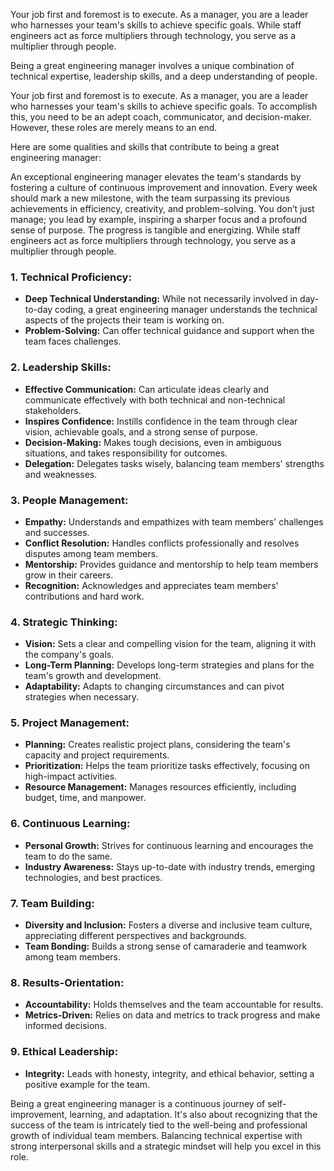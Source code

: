 

Your job first and foremost is to execute. As a manager, you are a leader who harnesses your team's skills to achieve specific goals.  While staff engineers act as force multipliers through technology, you serve as a multiplier through people.

Being a great engineering manager involves a unique combination of technical expertise, leadership skills, and a deep understanding of people. 

<!--more-->

Your job first and foremost is to execute. As a manager, you are a leader who harnesses your team's skills to achieve specific goals. To accomplish this, you need to be an adept coach, communicator, and decision-maker. However, these roles are merely means to an end.

Here are some qualities and skills that contribute to being a great engineering manager:

An exceptional engineering manager elevates the team's standards by fostering a culture of continuous improvement and innovation. Every week should mark a new milestone, with the team surpassing its previous achievements in efficiency, creativity, and problem-solving. You don’t just manage; you lead by example, inspiring a sharper focus and a profound sense of purpose. The progress is tangible and energizing. While staff engineers act as force multipliers through technology, you serve as a multiplier through people.

### 1. **Technical Proficiency:**
- **Deep Technical Understanding:** While not necessarily involved in day-to-day coding, a great engineering manager understands the technical aspects of the projects their team is working on.
- **Problem-Solving:** Can offer technical guidance and support when the team faces challenges.

### 2. **Leadership Skills:**
- **Effective Communication:** Can articulate ideas clearly and communicate effectively with both technical and non-technical stakeholders.
- **Inspires Confidence:** Instills confidence in the team through clear vision, achievable goals, and a strong sense of purpose.
- **Decision-Making:** Makes tough decisions, even in ambiguous situations, and takes responsibility for outcomes.
- **Delegation:** Delegates tasks wisely, balancing team members' strengths and weaknesses.

### 3. **People Management:**
- **Empathy:** Understands and empathizes with team members' challenges and successes.
- **Conflict Resolution:** Handles conflicts professionally and resolves disputes among team members.
- **Mentorship:** Provides guidance and mentorship to help team members grow in their careers.
- **Recognition:** Acknowledges and appreciates team members' contributions and hard work.

### 4. **Strategic Thinking:**
- **Vision:** Sets a clear and compelling vision for the team, aligning it with the company's goals.
- **Long-Term Planning:** Develops long-term strategies and plans for the team's growth and development.
- **Adaptability:** Adapts to changing circumstances and can pivot strategies when necessary.

### 5. **Project Management:**
- **Planning:** Creates realistic project plans, considering the team's capacity and project requirements.
- **Prioritization:** Helps the team prioritize tasks effectively, focusing on high-impact activities.
- **Resource Management:** Manages resources efficiently, including budget, time, and manpower.

### 6. **Continuous Learning:**
- **Personal Growth:** Strives for continuous learning and encourages the team to do the same.
- **Industry Awareness:** Stays up-to-date with industry trends, emerging technologies, and best practices.

### 7. **Team Building:**
- **Diversity and Inclusion:** Fosters a diverse and inclusive team culture, appreciating different perspectives and backgrounds.
- **Team Bonding:** Builds a strong sense of camaraderie and teamwork among team members.

### 8. **Results-Orientation:**
- **Accountability:** Holds themselves and the team accountable for results.
- **Metrics-Driven:** Relies on data and metrics to track progress and make informed decisions.

### 9. **Ethical Leadership:**
- **Integrity:** Leads with honesty, integrity, and ethical behavior, setting a positive example for the team.

Being a great engineering manager is a continuous journey of self-improvement, learning, and adaptation. It's also about recognizing that the success of the team is intricately tied to the well-being and professional growth of individual team members. Balancing technical expertise with strong interpersonal skills and a strategic mindset will help you excel in this role.